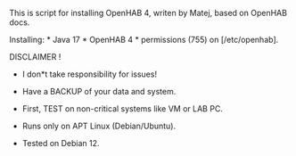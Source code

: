 This is script for installing OpenHAB 4, writen by Matej, based on OpenHAB docs. 
       
 Installing:
            * Java 17 
            * OpenHAB 4 
            * permissions (755) on [/etc/openhab]. 


 DISCLAIMER !
 
 * I don*t take responsibility for issues!
   
 * Have a BACKUP of your data and system.
   
 * First, TEST on non-critical systems like VM or LAB PC.
  
 * Runs only on APT Linux (Debian/Ubuntu).
   
 * Tested on Debian 12. 
